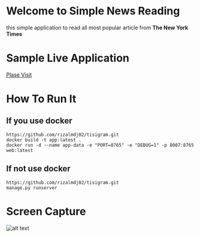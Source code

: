 # Welcome to Simple News Reading

this simple application to read all most popular article from **The New York Times** 

# Sample Live Application
[Plase Visit](https://tisigram.herokuapp.com/)

# How To Run It
## If you use docker
    https://github.com/rizalmdj02/tisigram.git
    docker build -t app:latest .
    docker run -d --name app-data -e "PORT=8765" -e "DEBUG=1" -p 8007:8765 web:latest
    
## If not use docker
    https://github.com/rizalmdj02/tisigram.git
    manage.py runserver


# Screen Capture
![alt text](https://github.com/rizalmdj02/tisigram/blob/main/static/css/screencapture-tisigram-herokuapp-2022-10-10-11_48_51.png?raw=true)

